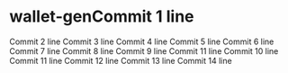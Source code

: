 # wallet-genCommit 1 line
Commit 2 line
Commit 3 line
Commit 4 line
Commit 5 line
Commit 6 line
Commit 7 line
Commit 8 line
Commit 9 line
Commit 11 line
Commit 10 line
Commit 11 line
Commit 12 line
Commit 13 line
Commit 14 line
